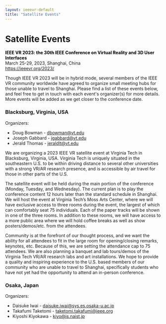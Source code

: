 ```yaml
---
layout: ieeevr-default
title: "Satellite Events"
---
```


<div>
    <h1>Satellite Events</h1>
    <p>
        <strong style="color: black">IEEE VR 2023: the 30th IEEE Conference on Virtual Reality and 3D User Interfaces </strong>
        <br>
        March 25-29, 2023, Shanghai, China
        <br>
        <a href="https://ieeevr.org/2023/">https://ieeevr.org/2023/</a>
    </p>
    <p>
        Though IEEE VR 2023 will be in hybrid mode, several members of the IEEE VR community worldwide have agreed to organize small meeting hubs for those unable to travel to Shanghai. Please find a list of these events below, and feel free to get in touch with each event's organizer(s) for more details. More events will be added as we get closer to the conference date.
    </p>
    <h3>Blacksburg, Virginia, USA</h3>
    <p>Organizers: </p>
    <ul>
    <li>Doug Bowman - <a href="mailto:dbowman@vt.edu?subject=IEEE VR 2023 Satellite Event - Virginia">dbowman@vt.edu</a> </li>
    <li>Joseph Gabbard - <a href="mailto:jgabbard@vt.edu?subject=IEEE VR 2023 Satellite Event - Virginia">jgabbard@vt.edu</a> </li>
    <li>Jerald Thomas - <a href="mailto:jeraldlt@vt.edu?subject=IEEE VR 2023 Satellite Event - Virginia">jeraldlt@vt.edu</a> </li>
    </ul>
    <p>We are organizing a 2023 IEEE VR satellite event at Virginia Tech in Blacksburg, Virginia, USA. Virginia Tech is uniquely situated in the southeastern U.S. to be within driving distance to several other universities with a strong VR/AR research presence, and is accessible by air travel for those in other parts of the U.S.</p>
    <p>The satellite event will be held during the main portion of the conference (Monday, Tuesday, and Wednesday). The current plan is to play the conference content 12 hours later than the standard schedule in Shanghai. We will host the event at Virginia Tech’s Moss Arts Center, where we will have exclusive access to three rooms during the event, the largest of which can comfortably seat 75 individuals. Each of the paper tracks will be shown in one of the three rooms. In addition to these rooms, we will have access to a more public area where we will hold coffee breaks as well as show posters/demos/etc. from the attendees.</p>
    <p>Community is at the forefront of our thought process, and we want the ability for all attendees to fit in the large room for opening/closing remarks, keynotes, etc. Because of this, we are setting the attendance cap to 75 attendees. We are also planning a banquet and lab tours/demos of the Virginia Tech VR/AR research labs and art installations. We hope to provide a quality and inspiring experience to the U.S. based members of our community who are unable to travel to Shanghai, specifically students who have not yet had the opportunity to attend an in-person conference.</p>
    <h3>Osaka, Japan</h3>
    <p>Organizers: </p>
    <ul>
    <li>Daisuke Iwai - <a href="mailto:daisuke.iwai@sys.es.osaka-u.ac.jp?subject=IEEE VR 2023 Satellite Event - Osaka">daisuke.iwai@sys.es.osaka-u.ac.jp</a> </li>
    <li>Takafumi Taketomi - <a href="mailto:taketomi.takafumi@ieee.org?subject=IEEE VR 2023 Satellite Event - Osaka">taketomi.takafumi@ieee.org</a> </li>
    <li>Kiyoshi Kiyokawa - <a href="mailto:kiyo@is.naist.jp?subject=IEEE VR 2023 Satellite Event - Osaka">kiyo@is.naist.jp</a> </li>
    </ul>
</div>

